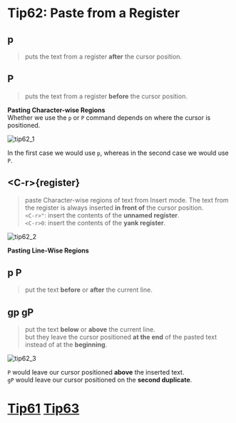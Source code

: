 # Tip62: Paste from a Register  
## p  
>puts the text from a register **after** the cursor position.  
  
## P  
>puts the text from a register **before** the cursor position.  
  
**Pasting Character-wise Regions**  
Whether we use the `p` or `P` command depends on where the cursor is positioned.  
  
![tip62_1](images/tip62_1.png)  
  
In the first case we would use `p`, whereas in the second case we would use `P`.  
  
## &lt;C-r&gt;{register}  
>paste Character-wise regions of text from Insert mode. The text from the register is always inserted **in front of** the cursor position.  
>`<C-r>"`: insert the contents of the **unnamed register**.  
>`<C-r>0`: insert the contents of the **yank register**.  
  
![tip62_2](images/tip62_2.png)  
  
**Pasting Line-Wise Regions**  
## p P  
>put the text **before** or **after** the current line.  
  
## gp gP  
>put the text **below** or **above** the current line.  
>but they leave the cursor positioned **at the end** of the pasted text instead of at the **beginning**.  
  
![tip62_3](images/tip62_3.png)  
  
`P` would leave our cursor positioned **above** the inserted text.  
`gP` would leave our cursor positioned on the **second duplicate**.  
  
# [Tip61](tip61.md) [Tip63](tip63.md)
